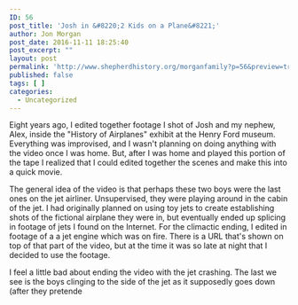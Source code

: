 ```yaml
---
ID: 56
post_title: 'Josh in &#8220;2 Kids on a Plane&#8221;'
author: Jon Morgan
post_date: 2016-11-11 18:25:40
post_excerpt: ""
layout: post
permalink: 'http://www.shepherdhistory.org/morganfamily?p=56&preview=true&preview_id=56'
published: false
tags: [ ]
categories:
  - Uncategorized
---
```

Eight years ago, I edited together footage I shot of Josh and my nephew, Alex, inside the "History of Airplanes" exhibit at the Henry Ford museum. Everything was improvised, and I wasn't planning on doing anything with the video once I was home. But, after I was home and played this portion of the tape I realized that I could edited together the scenes and make this into a quick movie.

The general idea of the video is that perhaps these two boys were the last ones on the jet airliner. Unsupervised, they were playing around in the cabin of the jet. I had originally planned on using toy jets to create establishing shots of the fictional airplane they were in, but eventually ended up splicing in footage of jets I found on the Internet. For the climactic ending, I edited in footage of a a jet engine which was on fire. There is a URL that's shown on top of that part of the video, but at the time it was so late at night that I decided to use the footage.

I feel a little bad about ending the video with the jet crashing. The last we see is the boys clinging to the side of the jet as it supposedly goes down (after they pretende